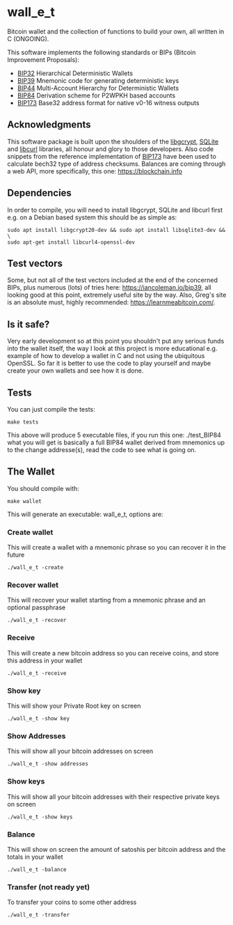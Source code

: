 # wall_e_t
Bitcoin wallet and the collection of functions to build your own, all written in C (ONGOING).

This software implements the following standards or BIPs (Bitcoin Improvement Proposals):
 - [BIP32](https://github.com/bitcoin/bips/blob/master/bip-0032.mediawiki) Hierarchical Deterministic Wallets
 - [BIP39](https://github.com/bitcoin/bips/blob/master/bip-0039.mediawiki) Mnemonic code for generating deterministic keys
 - [BIP44](https://github.com/bitcoin/bips/blob/master/bip-0044.mediawiki) Multi-Account Hierarchy for Deterministic Wallets
 - [BIP84](https://github.com/bitcoin/bips/blob/master/bip-0084.mediawiki) Derivation scheme for P2WPKH based accounts
 - [BIP173](https://github.com/bitcoin/bips/blob/master/bip-0173.mediawiki) Base32 address format for native v0-16 witness outputs
 
## Acknowledgments
This software package is built upon the shoulders of the [libgcrypt](https://www.gnupg.org/software/libgcrypt/index.html), [SQLite](https://www.sqlite.org/copyright.html) and [libcurl](https://curl.se/docs/copyright.html) libraries, all honour and glory to those developers.
Also code snippets from the reference implementation of [BIP173](https://github.com/sipa/bech32/tree/master/ref) have been used to calculate bech32 type of address checksums.
Balances are coming through a web API, more specifically, this one: https://blockchain.info

## Dependencies
In order to compile, you will need to install libgcrypt, SQLite and libcurl first e.g. on a Debian based system this should be as simple as:

    sudo apt install libgcrypt20-dev && sudo apt install libsqlite3-dev	&& \
    sudo apt-get install libcurl4-openssl-dev

## Test vectors
Some, but not all of the test vectors included at the end of the concerned BIPs, plus numerous (lots) of tries here: https://iancoleman.io/bip39, all looking good at this point, extremely useful site by the way. Also, Greg's site is an absolute must, highly recommended: https://learnmeabitcoin.com/.

## Is it safe?
Very early development so at this point you shouldn't put any serious funds into the wallet itself, the way I look at this project is more educational e.g. example of how to develop a wallet in C and not using the ubiquitous OpenSSL. So far it is better to use the code to play yourself and maybe create your own wallets and see how it is done.

## Tests
You can just compile the tests:

    make tests

This above will produce 5 executable files, if you run this one: ./test_BIP84 what you will get is basically a full BIP84 wallet derived from mnemonics up to the change addresse(s), read the code to see what is going on. 

## The Wallet
You should compile with:
	
	make wallet
	
This will generate an executable: wall_e_t, options are:
### Create wallet
This will create a wallet with a mnemonic phrase so you can recover it in the future

	./wall_e_t -create
	
### Recover wallet
This will recover your wallet starting from a mnemonic phrase and an optional passphrase 

	./wall_e_t -recover

### Receive
This will create a new bitcoin address so you can receive coins, and store this address in your wallet

    ./wall_e_t -receive
	
### Show key
This will show your Private Root key on screen 

	./wall_e_t -show key

### Show Addresses
This will show all your bitcoin addresses on screen

    ./wall_e_t -show addresses

### Show keys
This will show all your bitcoin addresses with their respective private keys on screen

    ./wall_e_t -show keys

### Balance
This will show on screen the amount of satoshis per bitcoin address and the totals in your wallet

    ./wall_e_t -balance
	
### Transfer (not ready yet)
To transfer your coins to some other address

    ./wall_e_t -transfer

